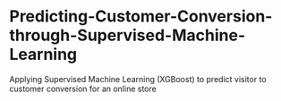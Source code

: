 # Predicting-Customer-Conversion-through-Supervised-Machine-Learning
Applying Supervised Machine Learning (XGBoost) to predict visitor to customer conversion for an online store
